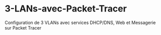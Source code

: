 # 3-LANs-avec-Packet-Tracer
Configuration de 3 VLANs avec services DHCP/DNS, Web et Messagerie sur Packet Tracer
